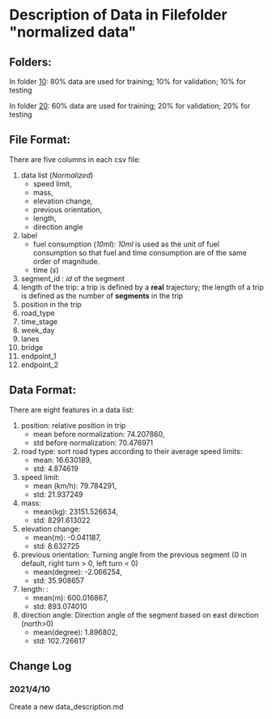 # Description of Data in Filefolder "normalized data"

## Folders:

In folder [10](https://github.com/Trenchant-ymz/DeepLearning/tree/master/data_normalized/10): 80% data are used for training; 10% for validation; 10% for testing

In folder [20](https://github.com/Trenchant-ymz/DeepLearning/tree/master/data_normalized/20): 60% data are used for training; 20% for validation; 20% for testing

## File Format:
There are five columns in each csv file:
1. data list (*Normalized*)
    - speed limit, 
    - mass, 
    - elevation change, 
    - previous orientation, 
    - length, 
    - direction angle
2. label
    - fuel consumption (*10ml*): *10ml* is used as the unit of fuel consumption so that fuel and time consumption are of the same order of magnitude.
    - time (*s*)
3. segment_id : *id* of the segment
4. length of the trip: a trip is defined by a **real** trajectory; the length of a trip is defined as the number of **segments** in the trip
5. position in the trip
6. road_type
7. time_stage
8. week_day
9. lanes
10. bridge
11. endpoint_1
12. endpoint_2

## Data Format:
There are eight features in a data list:
1. position: relative position in trip
    - mean before normalization: 74.207860,
    - std before normalization: 70.476971 
2. road type: sort road types according to their average speed limits:
    - mean: 16.630189, 
    - std: 4.874619
3. speed limit:
    - mean (km/h): 79.784291, 
    - std: 21.937249
4. mass:
    - mean(kg): 23151.526634, 
    - std: 8291.613022
5. elevation change:
    - mean(m): -0.041187,
    - std: 8.632725
6. previous orientation: Turning angle from the previous segment (0 in default, right turn > 0, left turn < 0)
    - mean(degree): -2.066254,
    - std: 35.908657
7. length: :
    - mean(m): 600.016867,
    - std: 893.074010
8. direction angle: Direction angle of the segment based on east direction (north>0)
    - mean(degree): 1.896802,
    - std: 102.726617	




Change Log
-----

### 2021/4/10
Create a new data_description.md
